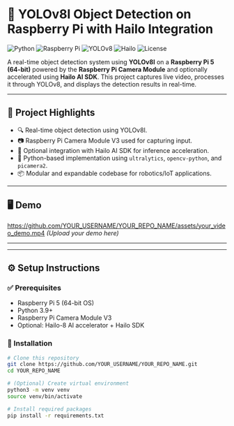 # 🧠 YOLOv8l Object Detection on Raspberry Pi with Hailo Integration

![Python](https://img.shields.io/badge/Python-3.9+-blue.svg)
![Raspberry Pi](https://img.shields.io/badge/Platform-Raspberry%20Pi-red)
![YOLOv8](https://img.shields.io/badge/YOLOv8-Object%20Detection-green)
![Hailo](https://img.shields.io/badge/Hailo-AI%20Accelerator-yellow)
![License](https://img.shields.io/badge/License-MIT-lightgrey)

A real-time object detection system using **YOLOv8l** on a **Raspberry Pi 5 (64-bit)** powered by the **Raspberry Pi Camera Module** and optionally accelerated using **Hailo AI SDK**. This project captures live video, processes it through YOLOv8, and displays the detection results in real-time.

---

## 📸 Project Highlights

- 🔍 Real-time object detection using YOLOv8l.
- 📷 Raspberry Pi Camera Module V3 used for capturing input.
- 🚀 Optional integration with Hailo AI SDK for inference acceleration.
- 🐍 Python-based implementation using `ultralytics`, `opencv-python`, and `picamera2`.
- 📦 Modular and expandable codebase for robotics/IoT applications.

---

## 🖥️ Demo

https://github.com/YOUR_USERNAME/YOUR_REPO_NAME/assets/your_video_demo.mp4 *(Upload your demo here)*

---


---

## ⚙️ Setup Instructions

### ✅ Prerequisites

- Raspberry Pi 5 (64-bit OS)
- Python 3.9+
- Raspberry Pi Camera Module V3
- Optional: Hailo-8 AI accelerator + Hailo SDK

### 🔧 Installation

```bash
# Clone this repository
git clone https://github.com/YOUR_USERNAME/YOUR_REPO_NAME.git
cd YOUR_REPO_NAME

# (Optional) Create virtual environment
python3 -m venv venv
source venv/bin/activate

# Install required packages
pip install -r requirements.txt


